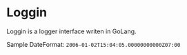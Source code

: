 # Loggin
Loggin is a logger interface writen in GoLang.

Sample DateFormat: `2006-01-02T15:04:05.00000000000Z07:00`
